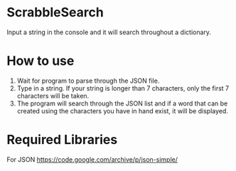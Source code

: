 # ScrabbleSearch
Input a string in the console and it will search throughout a dictionary.

# How to use
1. Wait for program to parse through the JSON file.
2. Type in a string. If your string is longer than 7 characters, only the first 7 characters will be taken.
3. The program will search through the JSON list and if a word that can be created using the characters you have in hand exist, it will be displayed.

# Required Libraries
For JSON
https://code.google.com/archive/p/json-simple/
